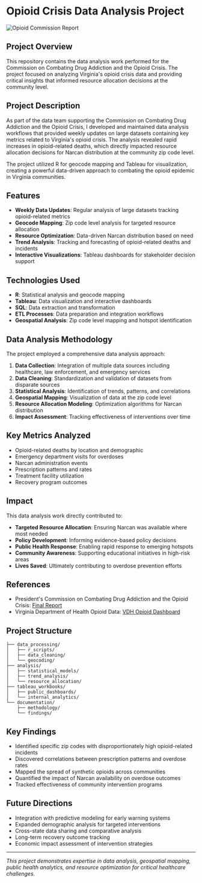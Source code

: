 # Opioid Crisis Data Analysis Project

![Opioid Commission Report](./images/opioid_commission_report.webp)

## Project Overview

This repository contains the data analysis work performed for the Commission on Combating Drug Addiction and the Opioid Crisis. The project focused on analyzing Virginia's opioid crisis data and providing critical insights that informed resource allocation decisions at the community level.

## Project Description

As part of the data team supporting the Commission on Combating Drug Addiction and the Opioid Crisis, I developed and maintained data analysis workflows that provided weekly updates on large datasets containing key metrics related to Virginia's opioid crisis. The analysis revealed rapid increases in opioid-related deaths, which directly impacted resource allocation decisions for Narcan distribution at the community zip code level.

The project utilized R for geocode mapping and Tableau for visualization, creating a powerful data-driven approach to combating the opioid epidemic in Virginia communities.

## Features

- **Weekly Data Updates**: Regular analysis of large datasets tracking opioid-related metrics
- **Geocode Mapping**: Zip code level analysis for targeted resource allocation
- **Resource Optimization**: Data-driven Narcan distribution based on need
- **Trend Analysis**: Tracking and forecasting of opioid-related deaths and incidents
- **Interactive Visualizations**: Tableau dashboards for stakeholder decision support

## Technologies Used

- **R**: Statistical analysis and geocode mapping
- **Tableau**: Data visualization and interactive dashboards
- **SQL**: Data extraction and transformation
- **ETL Processes**: Data preparation and integration workflows
- **Geospatial Analysis**: Zip code level mapping and hotspot identification

## Data Analysis Methodology

The project employed a comprehensive data analysis approach:

1. **Data Collection**: Integration of multiple data sources including healthcare, law enforcement, and emergency services
2. **Data Cleaning**: Standardization and validation of datasets from disparate sources
3. **Statistical Analysis**: Identification of trends, patterns, and correlations
4. **Geospatial Mapping**: Visualization of data at the zip code level
5. **Resource Allocation Modeling**: Optimization algorithms for Narcan distribution
6. **Impact Assessment**: Tracking effectiveness of interventions over time

## Key Metrics Analyzed

- Opioid-related deaths by location and demographic
- Emergency department visits for overdoses
- Narcan administration events
- Prescription patterns and rates
- Treatment facility utilization
- Recovery program outcomes

## Impact

This data analysis work directly contributed to:

- **Targeted Resource Allocation**: Ensuring Narcan was available where most needed
- **Policy Development**: Informing evidence-based policy decisions
- **Public Health Response**: Enabling rapid response to emerging hotspots
- **Community Awareness**: Supporting educational initiatives in high-risk areas
- **Lives Saved**: Ultimately contributing to overdose prevention efforts

## References

- President's Commission on Combating Drug Addiction and the Opioid Crisis: [Final Report](https://wvmetronews.com/2017/11/01/presidents-opioid-commission-releases-final-report/)
- Virginia Department of Health Opioid Data: [VDH Opioid Dashboard](https://www.vdh.virginia.gov/)

## Project Structure

```
├── data_processing/
│   ├── r_scripts/
│   ├── data_cleaning/
│   └── geocoding/
├── analysis/
│   ├── statistical_models/
│   ├── trend_analysis/
│   └── resource_allocation/
├── tableau_workbooks/
│   ├── public_dashboards/
│   └── internal_analytics/
└── documentation/
    ├── methodology/
    └── findings/
```

## Key Findings

- Identified specific zip codes with disproportionately high opioid-related incidents
- Discovered correlations between prescription patterns and overdose rates
- Mapped the spread of synthetic opioids across communities
- Quantified the impact of Narcan availability on overdose outcomes
- Tracked effectiveness of community intervention programs

## Future Directions

- Integration with predictive modeling for early warning systems
- Expanded demographic analysis for targeted interventions
- Cross-state data sharing and comparative analysis
- Long-term recovery outcome tracking
- Economic impact assessment of intervention strategies

---

*This project demonstrates expertise in data analysis, geospatial mapping, public health analytics, and resource optimization for critical healthcare challenges.*
